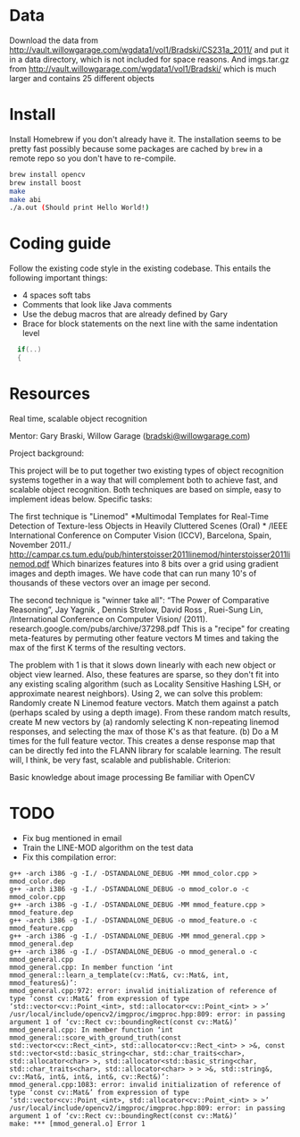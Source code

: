 

# Data

Download the data from http://vault.willowgarage.com/wgdata1/vol1/Bradski/CS231a_2011/ and put it in a data directory, which is not included for space reasons. And imgs.tar.gz from http://vault.willowgarage.com/wgdata1/vol1/Bradski/ which is much larger and contains 25 different objects

# Install

Install Homebrew if you don't already have it. The installation seems to be pretty fast possibly because some packages are cached by `brew` in a remote repo so you don't have to re-compile.

```sh
brew install opencv
brew install boost
make
make abi
./a.out (Should print Hello World!)
```

# Coding guide

Follow the existing code style in the existing codebase. This entails the following important things:

* 4 spaces soft tabs
* Comments that look like Java comments
* Use the debug macros that are already defined by Gary
* Brace for block statements on the next line with the same indentation level
```C
  if(..)
  {
```

# Resources

Real time, scalable object recognition

Mentor: Gary Braski, Willow Garage (bradski@willowgarage.com)

Project background:

This project will be to put together two existing types of object recognition systems together in a way that will complement both to achieve fast, and scalable object recognition. Both techniques are based on simple, easy to implement ideas below.
Specific tasks:

The first technique is "Linemod" *Multimodal Templates for Real-Time Detection of Texture-less Objects in Heavily Cluttered Scenes (Oral) * /IEEE International Conference on Computer Vision (ICCV), Barcelona, Spain, November 2011./ http://campar.cs.tum.edu/pub/hinterstoisser2011linemod/hinterstoisser2011linemod.pdf Which binarizes features into 8 bits over a grid using gradient images and depth images. We have code that can run many 10's of thousands of these vectors over an image per second.

The second technique is "winner take all": “The Power of Comparative Reasoning”, Jay Yagnik , Dennis Strelow, David Ross , Ruei-Sung Lin, /International Conference on Computer Vision/ (2011). research.google.com/pubs/archive/37298.pdf This is a "recipe" for creating meta-features by permuting other feature vectors M times and taking the max of the first K terms of the resulting vectors.

The problem with 1 is that it slows down linearly with each new object or object view learned. Also, these features are sparse, so they don't fit into any existing scaling algorithm (such as Locality Sensitive Hashing LSH, or approximate nearest neighbors). Using 2, we can solve this problem: Randomly create N Linemod feature vectors. Match them against a patch (perhaps scaled by using a depth image). From these random match results, create M new vectors by (a) randomly selecting K non-repeating linemod responses, and selecting the max of those K's as that feature. (b) Do a M times for the full feature vector. This creates a dense response map that can be directly fed into the FLANN library for scalable learning. The result will, I think, be very fast, scalable and publishable.
Criterion:

Basic knowledge about image processing
Be familiar with OpenCV


# TODO

* Fix bug mentioned in email
* Train the LINE-MOD algorithm on the test data
* Fix this compilation error:

```
g++ -arch i386 -g -I./ -DSTANDALONE_DEBUG -MM mmod_color.cpp > mmod_color.dep
g++ -arch i386 -g -I./ -DSTANDALONE_DEBUG -o mmod_color.o -c mmod_color.cpp 
g++ -arch i386 -g -I./ -DSTANDALONE_DEBUG -MM mmod_feature.cpp > mmod_feature.dep
g++ -arch i386 -g -I./ -DSTANDALONE_DEBUG -o mmod_feature.o -c mmod_feature.cpp 
g++ -arch i386 -g -I./ -DSTANDALONE_DEBUG -MM mmod_general.cpp > mmod_general.dep
g++ -arch i386 -g -I./ -DSTANDALONE_DEBUG -o mmod_general.o -c mmod_general.cpp 
mmod_general.cpp: In member function ‘int mmod_general::learn_a_template(cv::Mat&, cv::Mat&, int, mmod_features&)’:
mmod_general.cpp:972: error: invalid initialization of reference of type ‘const cv::Mat&’ from expression of type ‘std::vector<cv::Point_<int>, std::allocator<cv::Point_<int> > >’
/usr/local/include/opencv2/imgproc/imgproc.hpp:809: error: in passing argument 1 of ‘cv::Rect cv::boundingRect(const cv::Mat&)’
mmod_general.cpp: In member function ‘int mmod_general::score_with_ground_truth(const std::vector<cv::Rect_<int>, std::allocator<cv::Rect_<int> > >&, const std::vector<std::basic_string<char, std::char_traits<char>, std::allocator<char> >, std::allocator<std::basic_string<char, std::char_traits<char>, std::allocator<char> > > >&, std::string&, cv::Mat&, int&, int&, int&, cv::Rect&)’:
mmod_general.cpp:1083: error: invalid initialization of reference of type ‘const cv::Mat&’ from expression of type ‘std::vector<cv::Point_<int>, std::allocator<cv::Point_<int> > >’
/usr/local/include/opencv2/imgproc/imgproc.hpp:809: error: in passing argument 1 of ‘cv::Rect cv::boundingRect(const cv::Mat&)’
make: *** [mmod_general.o] Error 1
```